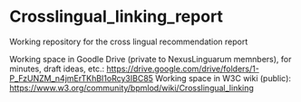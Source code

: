 # Crosslingual_linking_report
Working repository for the cross lingual recommendation report

Working space in Goodle Drive (private to NexusLinguarum memnbers), for minutes, draft ideas, etc.: https://drive.google.com/drive/folders/1-P_FzUNZM_n4jmErTKhBI1oRcy3IBC85
Working space in W3C wiki (public): https://www.w3.org/community/bpmlod/wiki/Crosslingual_linking 
